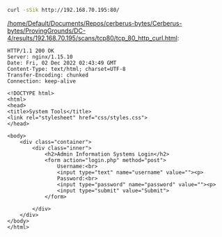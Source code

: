 ```bash
curl -sSik http://192.168.70.195:80/
```

[/home/Default/Documents/Repos/cerberus-bytes/Cerberus-bytes/ProvingGrounds/DC-4/results/192.168.70.195/scans/tcp80/tcp_80_http_curl.html](file:///home/Default/Documents/Repos/cerberus-bytes/Cerberus-bytes/ProvingGrounds/DC-4/results/192.168.70.195/scans/tcp80/tcp_80_http_curl.html):

```
HTTP/1.1 200 OK
Server: nginx/1.15.10
Date: Fri, 02 Dec 2022 02:43:49 GMT
Content-Type: text/html; charset=UTF-8
Transfer-Encoding: chunked
Connection: keep-alive

<!DOCTYPE html>
<html>
<head>
<title>System Tools</title>
<link rel="stylesheet" href="css/styles.css">
</head>

<body>
	<div class="container">
		<div class="inner">
			<h2>Admin Information Systems Login</h2>
			<form action="login.php" method="post">
				Username:<br>
				<input type="text" name="username" value=""><p>
				Password:<br>
				<input type="password" name="password" value=""><p>
				<input type="submit" value="Submit">
			</form>

		</div>
	</div>
</body>
</html>


```

